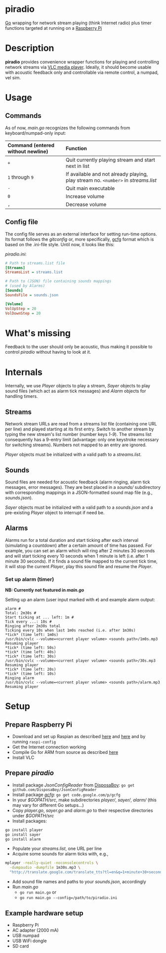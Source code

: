 piradio
=======

[Go](http://golang.org) wrapping for network stream playing (think Internet radio) plus 
timer functions targeted at running on a [Raspberry Pi](http://www.raspberrypi.org/)


Description
===========

**piradio** provides convenience wrapper functions for playing and controlling network streams 
via [VLC media player](http://www.videolan.org/vlc/). Ideally, it should become usable
with acoustic feedback only and controllable via remote control, a numpad, vel sim.

Usage
=====

Commands
--------

As of now, _main.go_ recognizes the following commands from keyboard/numpad-only input:

| Command (entered without newline) | Function |
|:--------|:------------|
| `+`    | Quit currently playing stream and start next in list        |
| `1` through `9` | If available and not already playing, play stream no. `<number>` in _streams.list_ |
| `-`    | Quit main executable |
| `0`   | Increase volume |
| `,` | Decrease volume |



Config file
-----------

The config file serves as an external interface for setting run-time options.
Its format follows the _gitconfig_ or, more specifically, [gcfg](https://code.google.com/p/gcfg/) format
which is based on the .ini-file style.
Until now, it looks like this:

_piradio.ini_:

```ini
# Path to streams.list file
[Streams]
StreamsList = streams.list

# Path to (JSON) file containing sounds mappings
# (used by Alarms)
[Sounds]
SoundsFile = sounds.json

[Volume]
VolUpStep = 20
VolDownStep = 20

```

What's missing
==============

Feedback to the user should only be acoustic, thus making it possible to control _piradio_ without having to look at it.

Internals
=========

Internally, we use _Player_ objects to play a stream, 
_Sayer_ objects to play sound files (which act as alarm tick messages) 
and _Alarm_ objects for handling timers.

Streams
-------

Network stream URLs are read from a streams list file (containing one URL per line) 
and played starting at its first entry.
Switch to another stream by typing the new stream's list number (number keys _1_-_9_).
The streams list consequently has a 9-entry limit (advantage: only one keystroke necessary for switching streams).
Numbers not mapped to an entry are ignored.

_Player_ objects must be initialized with a valid path to a _streams.list_.

Sounds
------

Sound files are needed for acoustic feedback (alarm ringing, alarm tick messages, error messages).
They are best placed in a _sounds/_ subdirectory with corresponding mappings in a JSON-formatted sound map file (e.g., _sounds.json_).

_Sayer_ objects must be initialized with a valid path to a _sounds.json_ and a pre-existing _Player_ object to interrupt if need be.




Alarms
------

Alarms run for a total duration and start ticking after each interval (simulating a countdown) after a certain amount of time 
has passed. For example, you can set an alarm which will ring after 2 minutes 30 seconds and will start ticking
every 10 seconds when 1 minute is left (i.e. after 1 minute 30 seconds). If it finds a sound file mapped 
to the current tick time,
it will stop the current _Player_, play this sound file and resume the _Player_.

### Set up alarm (timer)

**NB: Currently not featured in _main.go_**

Setting up an alarm (user input marked with `#`) and example alarm output:

```
alarm #
Total: 2m30s #
Start ticking at ... left: 1m #
Tick every ...: 10s #
Ringing after 2m30s total
Ticking every 10s when last 1m0s reached (i.e. after 1m30s)
*tick* (time left: 1m0s)
/usr/bin/cvlc --volume=<current player volume> <sounds path>/1m0s.mp3
Resuming player
*tick* (time left: 50s)
*tick* (time left: 40s)
*tick* (time left: 30s)
/usr/bin/cvlc --volume=<current player volume> <sounds path>/30s.mp3
Resuming player
*tick* (time left: 20s)
*tick* (time left: 10s)
Ringing alarm
/usr/bin/cvlc --volume=<current player volume> <sounds path>/alarm.mp3
Resuming player
```


Setup
=====

Prepare Raspberry Pi
--------------------

* Download and set up Raspian as described [here](http://www.raspberrypi.org/downloads)
and [here](http://elinux.org/RPi_Easy_SD_Card_Setup#SD_card_setup) and by running
`raspi-config`
* Get the Internet connection working
* Compile Go for ARM from source as described [here](http://golang.org/doc/install/source)
* Install VLC


Prepare _piradio_
-----------------
* Install package _JsonConfigReader_ from [DisposaBoy](https://github.com/DisposaBoy/JsonConfigReader): `go get github.com/DisposaBoy/JsonConfigReader`
* Install package [_gcfg_](https://code.google.com/p/gcfg): `go get code.google.com/p/gcfg`
* In your _$GOPATH/src_, make subdirectories _player/_, _sayer/_, _alarm/_ (this may vary for different Go setups...) 
* Copy _player.go_, _sayer.go_ and _alarm.go_ to their respective directories under _$GOPATH/src_
* Install packages:

```bash
go install player
go install sayer
go install alarm
```

* Populate your _streams.list_, one URL per line
* Acquire some sounds for alarm ticks with, e.g.,

```bash
mplayer -really-quiet -noconsolecontrols \
  -dumpaudio -dumpfile 1m30s.mp3 \
  "http://translate.google.com/translate_tts?tl=en&q=1+minute+30+seconds+left"
```

* Add sound file names and paths to your _sounds.json_, accordingly
* Run _main.go_
	* `go run main.go` or
	* `go run main.go --config=/path/to/piradio.ini`



Example hardware setup
-------------

- Raspberry Pi
- AC adapter (2000 mA)
- USB numpad
- USB WiFi dongle
- SD card
